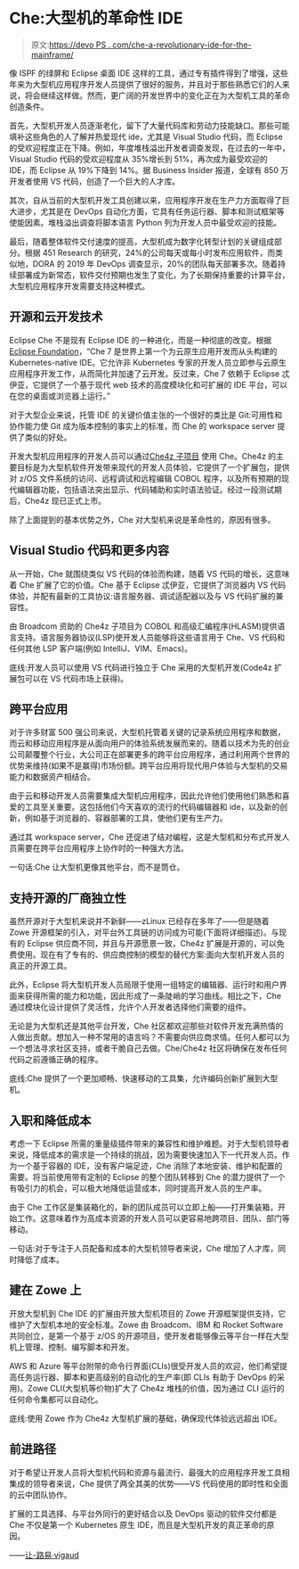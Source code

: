 # Che:大型机的革命性 IDE

> 原文:[https://devo PS . com/che-a-revolutionary-ide-for-the-mainframe/](https://devops.com/che-a-revolutionary-ide-for-the-mainframe/)

像 ISPF 的绿屏和 Eclipse 桌面 IDE 这样的工具，通过专有插件得到了增强，这些年来为大型机应用程序开发人员提供了很好的服务，并且对于那些熟悉它们的人来说，将会继续这样做。然而，更广阔的开发世界中的变化正在为大型机工具的革命创造条件。

首先，大型机开发人员逐渐老化，留下了大量代码库和劳动力技能缺口。那些可能填补这些角色的人了解并热爱现代 ide，尤其是 Visual Studio 代码，而 Eclipse 的受欢迎程度正在下降。例如，年度堆栈溢出开发者调查发现，在过去的一年中，Visual Studio 代码的受欢迎程度从 35%增长到 51%，再次成为最受欢迎的 IDE，而 Eclipse 从 19%下降到 14%。据 Business Insider 报道，全球有 850 万开发者使用 VS 代码，创造了一个巨大的人才库。

其次，自从当前的大型机开发工具创建以来，应用程序开发在生产力方面取得了巨大进步，尤其是在 DevOps 自动化方面，它具有任务运行器、脚本和测试框架等使能因素。堆栈溢出调查将脚本语言 Python 列为开发人员中最受欢迎的技能。

最后，随着整体软件交付速度的提高，大型机成为数字化转型计划的关键组成部分。根据 451 Research 的研究，24%的公司每天或每小时发布应用软件，而类似地，DORA 的 2019 年 DevOps 调查显示，20%的团队每天部署多次。随着持续部署成为新常态，软件交付预期也发生了变化，为了长期保持重要的计算平台，大型机应用程序开发需要支持这种模式。

## **开源和云开发技术**

Eclipse Che 不是现有 Eclipse IDE 的一种进化，而是一种彻底的改变。根据[Eclipse Foundation](https://eclipse-foundation.blog/2019/10/08/re-defining-cloud-development-tools/)，“Che 7 是世界上第一个为云原生应用开发而从头构建的 Kubernetes-native IDE。它允许非 Kubernetes 专家的开发人员立即参与云原生应用程序开发工作，从而简化并加速了云开发。反过来，Che 7 依赖于 Eclipse 忒伊亚，它提供了一个基于现代 web 技术的高度模块化和可扩展的 IDE 平台，可以在您的桌面或浏览器上运行。”

对于大型企业来说，托管 IDE 的关键价值主张的一个很好的类比是 Git:可用性和协作能力使 Git 成为版本控制的事实上的标准，而 Che 的 workspace server 提供了类似的好处。

开发大型机应用程序的开发人员可以通过[Che4z 子项目](https://projects.eclipse.org/projects/ecd.che.che4z) 使用 Che。Che4z 的主要目标是为大型机软件开发带来现代的开发人员体验，它提供了一个扩展包，提供对 z/OS 文件系统的访问、远程调试和远程编辑 COBOL 程序，以及所有预期的现代编辑器功能，包括语法突出显示、代码辅助和实时语法验证。经过一段测试期后，Che4z 现已正式上市。

除了上面提到的基本优势之外，Che 对大型机来说是革命性的，原因有很多。

## **Visual Studio 代码和更多内容**

从一开始，Che 就围绕类似 VS 代码的体验而构建，随着 VS 代码的增长，这意味着 Che 扩展了它的价值。Che 基于 Eclipse 忒伊亚，它提供了浏览器内 VS 代码体验，并配有最新的工具协议:语言服务器、调试适配器以及与 VS 代码扩展的兼容性。

由 Broadcom 资助的 Che4z 子项目为 COBOL 和高级汇编程序(HLASM)提供语言支持。语言服务器协议(LSP)使开发人员能够将这些语言用于 Che、VS 代码和任何其他 LSP 客户端(例如 IntelliJ、VIM、Emacs)。

底线:开发人员可以使用 VS 代码进行独立于 Che 采用的大型机开发(Code4z 扩展包可以在 VS 代码市场上获得)。

## **跨平台应用**

对于许多财富 500 强公司来说，大型机托管着关键的记录系统应用程序和数据，而云和移动应用程序是从面向用户的体验系统发展而来的。随着以技术为先的创业公司颠覆整个行业，大公司正在部署更多的跨平台应用程序，通过利用两个世界的优势来维持(如果不是赢得)市场份额。跨平台应用将现代用户体验与大型机的交易能力和数据资产相结合。

由于云和移动开发人员需要集成大型机应用程序，因此允许他们使用他们熟悉和喜爱的工具至关重要。这包括他们今天喜欢的流行的代码编辑器和 ide，以及新的创新，例如基于浏览器的、容器部署的工具，使他们更有生产力。

通过其 workspace server，Che 还促进了结对编程，这是大型机和分布式开发人员需要在跨平台应用程序上协作时的一种强大方法。

一句话:Che 让大型机更像其他平台，而不是筒仓。

## **支持开源的厂商独立性**

虽然开源对于大型机来说并不新鲜——zLinux 已经存在多年了——但是随着 Zowe 开源框架的引入，对平台外工具链的访问成为可能(下面将详细描述)。与现有的 Eclipse 供应商不同，并且与开源愿景一致，Che4z 扩展是开源的，可以免费使用。现在有了专有的、供应商控制的模型的替代方案:面向大型机开发人员的真正的开源工具。

此外，Eclipse 将大型机开发人员局限于使用一组特定的编辑器、运行时和用户界面来获得所需的能力和功能，因此形成了一条陡峭的学习曲线。相比之下，Che 通过模块化设计提供了灵活性，允许个人开发者选择他们需要的组件。

无论是为大型机还是其他平台开发，Che 社区都欢迎那些对软件开发充满热情的人做出贡献。想加入一种不常用的语言吗？不需要向供应商求情。任何人都可以为一个想法寻求社区支持，或者干脆自己去做。Che/Che4z 社区将确保在发布任何代码之前遵循正确的程序。

底线:Che 提供了一个更加顺畅、快速移动的工具集，允许编码创新扩展到大型机。

## **入职和降低成本**

考虑一下 Eclipse 所需的重量级插件带来的兼容性和维护难题。对于大型机领导者来说，降低成本的需求是一个持续的挑战，因为需要快速加入下一代开发人员。作为一个基于容器的 IDE，没有客户端足迹，Che 消除了本地安装、维护和配置的需要。将当前使用带有定制的 Eclipse 的整个团队转移到 Che 的潜力提供了一个有吸引力的机会，可以极大地降低运营成本，同时提高开发人员的生产率。

由于 Che 工作区是集装箱化的，新的团队成员可以立即上船——打开集装箱，开始工作。这意味着作为高成本资源的开发人员可以更容易地跨项目、团队、部门等移动。

一句话:对于专注于人员配备和成本的大型机领导者来说，Che 增加了人才库，同时降低了成本。

## **建在 Zowe 上**

开放大型机到 Che IDE 的扩展由开放大型机项目的 Zowe 开源框架提供支持，它维护了大型机本地的安全标准。Zowe 由 Broadcom、IBM 和 Rocket Software 共同创立，是第一个基于 z/OS 的开源项目，使开发者能够像云等平台一样在大型机上管理、控制、编写脚本和开发。

AWS 和 Azure 等平台附带的命令行界面(CLIs)很受开发人员的欢迎，他们希望提高任务运行器、脚本和更高级别的自动化的生产率(即 CLIs 有助于 DevOps 的采用)。Zowe CLI(大型机等价物)扩大了 Che4z 堆栈的价值，因为通过 CLI 运行的任何命令集都可以自动化。

底线:使用 Zowe 作为 Che4z 大型机扩展的基础，确保现代体验远远超出 IDE。

## **前进路径**

对于希望让开发人员将大型机代码和资源与最流行、最强大的应用程序开发工具相集成的领导者来说，Che 提供了两全其美的优势——VS 代码使用的即时性和全面的云中团队协作。

扩展的工具选择、与平台外同行的更好结合以及 DevOps 驱动的软件交付都是 Che 不仅是第一个 Kubernetes 原生 IDE，而且是大型机开发的真正革命的原因。

——[让-路易·vigaud](https://devops.com/author/jean-louis-vignaud/)